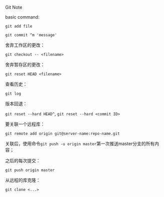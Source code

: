 Git Note

basic command:

`git add file`

`git commit ^m 'message'`

舍弃工作区的更改：

 `git checkout -- <filename>`

舍弃暂存区的更改：

`git reset HEAD <filename>`

查看历史：

`git log`

版本回退：

`git reset --hard HEAD^`, `git reset --hard <commit ID>`

要关联一个远程库：

`git remote add origin git@server-name:repo-name.git`

关联后，使用命令`git push -u origin master`第一次推送master分支的所有内容；

之后的每次提交：

`git push origin master`

从远程的库克隆：

`git clone <...>`